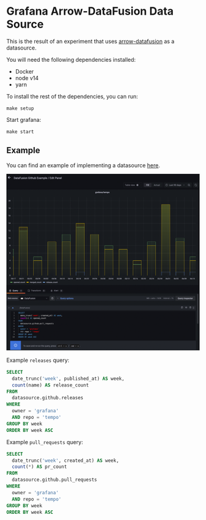 # Grafana Arrow-DataFusion Data Source

This is the result of an experiment that uses [arrow-datafusion](https://github.com/apache/arrow-datafusion) as a datasource.

You will need the following dependencies installed:
* Docker
* node v14
* yarn

To install the rest of the dependencies, you can run:
```
make setup
```

Start grafana:
```
make start
```

## Example 

You can find an example of implementing a datasource [here](crates/datafusion-test-datasource/pkg/github/releases.rs).

![screenshot](screenshot.png)

Example `releases` query:
```sql
SELECT 
  date_trunc('week', published_at) AS week,
  count(name) AS release_count
FROM 
  datasource.github.releases
WHERE
  owner = 'grafana'
  AND repo = 'tempo'
GROUP BY week
ORDER BY week ASC
```

Example `pull_requests` query:

```sql
SELECT 
  date_trunc('week', created_at) AS week,
  count(*) AS pr_count
FROM 
  datasource.github.pull_requests
WHERE
  owner = 'grafana'
  AND repo = 'tempo'
GROUP BY week 
ORDER BY week ASC
```
